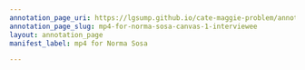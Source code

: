 ```yaml
---
annotation_page_uri: https://lgsump.github.io/cate-maggie-problem/annotations/mp4-for-norma-sosa-canvas-1-interviewee.json
annotation_page_slug: mp4-for-norma-sosa-canvas-1-interviewee
layout: annotation_page
manifest_label: mp4 for Norma Sosa

---
```

